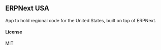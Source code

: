 ## ERPNext USA

App to hold regional code for the United States, built on top of ERPNext.

#### License

MIT